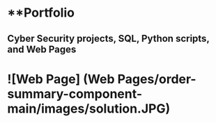 # **Portfolio
##  Cyber Security projects, SQL, Python scripts, and Web Pages

# ![Web Page] (Web Pages/order-summary-component-main/images/solution.JPG)
